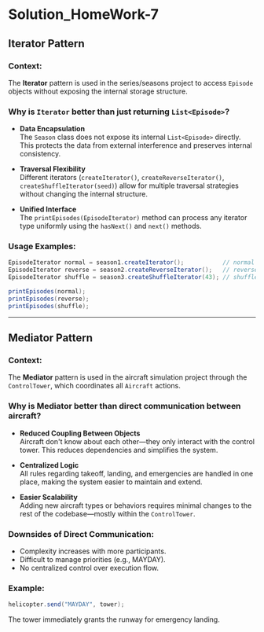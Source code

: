 # Solution_HomeWork-7

## Iterator Pattern

### Context:
The **Iterator** pattern is used in the series/seasons project to access `Episode` objects without exposing the internal storage structure.

### Why is `Iterator` better than just returning `List<Episode>`?

- **Data Encapsulation**  
  The `Season` class does not expose its internal `List<Episode>` directly. This protects the data from external interference and preserves internal consistency.

- **Traversal Flexibility**  
  Different iterators (`createIterator()`, `createReverseIterator()`, `createShuffleIterator(seed)`) allow for multiple traversal strategies without changing the internal structure.

- **Unified Interface**  
  The `printEpisodes(EpisodeIterator)` method can process any iterator type uniformly using the `hasNext()` and `next()` methods.

### Usage Examples:
```java
EpisodeIterator normal = season1.createIterator();           // normal order
EpisodeIterator reverse = season2.createReverseIterator();   // reverse order
EpisodeIterator shuffle = season3.createShuffleIterator(43); // shuffled order

printEpisodes(normal);
printEpisodes(reverse);
printEpisodes(shuffle);
```

---

## Mediator Pattern

### Context:
The **Mediator** pattern is used in the aircraft simulation project through the `ControlTower`, which coordinates all `Aircraft` actions.

### Why is Mediator better than direct communication between aircraft?

- **Reduced Coupling Between Objects**  
  Aircraft don't know about each other—they only interact with the control tower. This reduces dependencies and simplifies the system.

- **Centralized Logic**  
  All rules regarding takeoff, landing, and emergencies are handled in one place, making the system easier to maintain and extend.

- **Easier Scalability**  
  Adding new aircraft types or behaviors requires minimal changes to the rest of the codebase—mostly within the `ControlTower`.

### Downsides of Direct Communication:

- Complexity increases with more participants.
- Difficult to manage priorities (e.g., MAYDAY).
- No centralized control over execution flow.

### Example:
```java
helicopter.send("MAYDAY", tower);
```
The tower immediately grants the runway for emergency landing.
